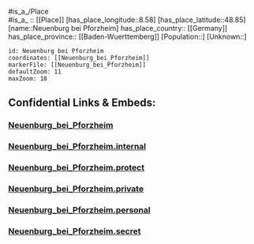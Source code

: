 ﻿---
location: [48.85,8.58] 
mapzoom: [7,12] 
mapmarker: city 
type: City
tags:
- geo/City


SpocWebEntityId: 32809
isDeleted: false
confidential: public

---
#is_a_/Place  
#is_a_ :: [[Place]] 
[has_place_longitude::8.58] 
[has_place_latitude::48.85] 
[name::Neuenburg bei Pforzheim] 
has_place_country:: [[Germany]]  
has_place_province:: [[Baden-Wuerttemberg]] 
[Population::] 
[Unknown::] 


```leaflet
id: Neuenburg bei Pforzheim
coordinates: [[Neuenburg_bei_Pforzheim]] 
markerFile: [[Neuenburg_bei_Pforzheim]] 
defaultZoom: 11 
maxZoom: 18
```


## Confidential Links & Embeds: 

### [Neuenburg_bei_Pforzheim](/_public/Earth/Continent/Europe/Europe~Central/Germany/Germany~West/Baden-Wuerttemberg/counties~BW/Enzkreis/cities~Enzkreis/Neuenbürg/City/Neuenburg_bei_Pforzheim.md) 

### [Neuenburg_bei_Pforzheim.internal](/_internal/Earth/Continent/Europe/Europe~Central/Germany/Germany~West/Baden-Wuerttemberg/counties~BW/Enzkreis/cities~Enzkreis/Neuenbürg/City/Neuenburg_bei_Pforzheim.internal.md) 

### [Neuenburg_bei_Pforzheim.protect](/_protect/Earth/Continent/Europe/Europe~Central/Germany/Germany~West/Baden-Wuerttemberg/counties~BW/Enzkreis/cities~Enzkreis/Neuenbürg/City/Neuenburg_bei_Pforzheim.protect.md) 

### [Neuenburg_bei_Pforzheim.private](/_private/Earth/Continent/Europe/Europe~Central/Germany/Germany~West/Baden-Wuerttemberg/counties~BW/Enzkreis/cities~Enzkreis/Neuenbürg/City/Neuenburg_bei_Pforzheim.private.md) 

### [Neuenburg_bei_Pforzheim.personal](/_personal/Earth/Continent/Europe/Europe~Central/Germany/Germany~West/Baden-Wuerttemberg/counties~BW/Enzkreis/cities~Enzkreis/Neuenbürg/City/Neuenburg_bei_Pforzheim.personal.md) 

### [Neuenburg_bei_Pforzheim.secret](/_secret/Earth/Continent/Europe/Europe~Central/Germany/Germany~West/Baden-Wuerttemberg/counties~BW/Enzkreis/cities~Enzkreis/Neuenbürg/City/Neuenburg_bei_Pforzheim.secret.md) 
